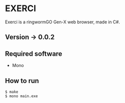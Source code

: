 
# EXERCI

Exerci is a ringwormGO Gen-X web browser, made in C#. 

## Version -> 0.0.2

## Required software
* Mono

## How to run
```
$ make
$ mono main.exe
```
